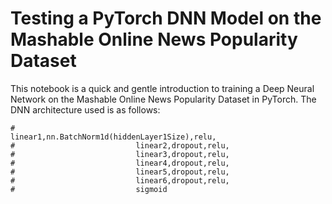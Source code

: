 # Testing a PyTorch DNN Model on the Mashable Online News Popularity Dataset
This notebook is a quick and gentle introduction to training a Deep Neural Network on the Mashable Online News Popularity Dataset in PyTorch. The DNN architecture used is as follows:
```
#                           linear1,nn.BatchNorm1d(hiddenLayer1Size),relu,
#                           linear2,dropout,relu,
#                           linear3,dropout,relu,
#                           linear4,dropout,relu,
#                           linear5,dropout,relu,
#                           linear6,dropout,relu,
#                           sigmoid
```

